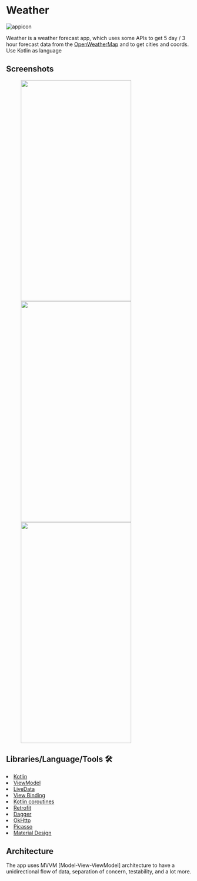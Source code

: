 # Weather

![appicon](https://user-images.githubusercontent.com/96004385/188332008-1741cb5a-f9ec-4150-9274-ab5b84a6ae90.png)

Weather is a weather forecast app, which uses some APIs to get 5 day / 3 hour forecast 
data from the [OpenWeatherMap](https://openweathermap.org/forecast5) and to get cities and coords.
Use Kotlin as language

## Screenshots

<img src="https://user-images.githubusercontent.com/96004385/188511461-2cf16724-576a-4804-9ff3-ce7e99e05c93.png" height="600" width="300" hspace="40"><img src="https://user-images.githubusercontent.com/96004385/188332347-bb63dedb-cdc3-446f-b24e-024686af268e.png" height="600" width="300" hspace="40"><img src="https://user-images.githubusercontent.com/96004385/188332355-690fb6b9-8245-44cd-b9ce-0db5e41a95e9.png" height="600" width="300" hspace="40">

## Libraries/Language/Tools 🛠

<li><a href="https://developer.android.com/kotlin">Kotlin</a></li>
<li><a href="https://developer.android.com/topic/libraries/architecture/viewmodel">ViewModel</a></li>
<li><a href="https://developer.android.com/topic/libraries/architecture/livedata">LiveData</a></li>
<li><a href="https://developer.android.com/topic/libraries/view-binding">View Binding</a></li>
<li><a href="https://developer.android.com/kotlin/coroutines">Kotlin coroutines</a></li>
<li><a href="https://square.github.io/retrofit/">Retrofit</a></li>
<li><a href="https://developer.android.com/training/dependency-injection/dagger-basics">Dagger</a></li>
<li><a href="https://github.com/square/okhttp">OkHttp</a></li>
<li><a href="https://github.com/square/picasso">Picasso</a></li>
<li><a href="https://material.io/develop/android/docs/getting-started/">Material Design</a></li>

## Architecture
The app uses MVVM [Model-View-ViewModel] architecture to have a unidirectional flow of data, separation of concern, testability, and a lot more.
